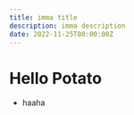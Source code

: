 ```yaml
---
title: imma title
description: imma description
date: 2022-11-25T00:00:00Z
---
```


# Hello Potato

* haaha
